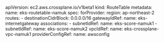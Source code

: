 

apiVersion: ec2.aws.crossplane.io/v1beta1
kind: RouteTable
metadata:
  name: eks-routetable-namuk
spec:
  forProvider:
    region: ap-northeast-2
    routes:
      - destinationCidrBlock: 0.0.0.0/16
        gatewayIdRef:
          name: eks-internetgateway
    associations:
      - subnetIdRef:
          name: eks-score-namuk1
      - subnetIdRef:
          name: eks-score-namuk2
    vpcIdRef:
      name: eks-crossplane-vpc-namuk1
  providerConfigRef:
    name: awsconfig
